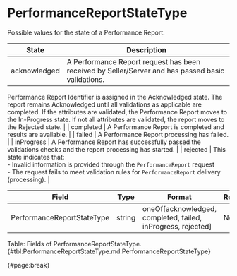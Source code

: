<!--
    ATTENTION: This file was generated via gradle!
               Do NOT manually edit this file! Any such changes will be overwritten!
-->

# PerformanceReportStateType

Possible values for the state of a Performance Report.

| State        | Description                                                                                                                                                                                                                                                                                                                                                                                                                                 |
| ------------ | ------------------------------------------------------------------------------------------------------------------------------------------------------------------------------------------------------------------------------------------------------------------------------------------------------------------------------------------------------------------------------------------------------------------------------------------- |
| acknowledged | A Performance Report request has been received by Seller/Server and has passed basic validations.
Performance Report Identifier is assigned in the Acknowledged state.
The report remains Acknowledged until all validations as applicable are completed.
If the attributes are validated, the Performance Report moves to the In-Progress state.
If not all attributes are validated, the report moves to the Rejected state.
|
| completed    | A Performance Report is completed and results are available.
                                                                                                                                                                                                                                                                                                                                                                               |
| failed       | A Performance Report processing has failed.
                                                                                                                                                                                                                                                                                                                                                                                                |
| inProgress   | A Performance Report has successfully passed the validations checks and the report processing has started.
                                                                                                                                                                                                                                                                                                                                 |
| rejected     | This state indicates that: <br>- Invalid information is provided through the `PerformanceReport` request <br>- The request fails to meet validation rules for `PerformanceReport` delivery (processing).
                                                                                                                                                                                                                                   |

| Field | Type | Format | Required |
| ------- | ------- | ------- | --- |
| PerformanceReportStateType | string | oneOf[acknowledged, completed, failed, inProgress, rejected] | No |

Table: Fields of PerformanceReportStateType. {#tbl:PerformanceReportStateType.md:PerformanceReportStateType}

{#page:break}
